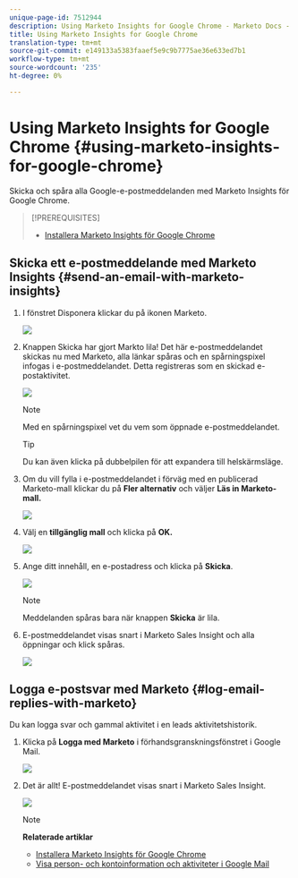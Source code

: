 ```yaml
---
unique-page-id: 7512944
description: Using Marketo Insights for Google Chrome - Marketo Docs - produktdokumentation
title: Using Marketo Insights for Google Chrome
translation-type: tm+mt
source-git-commit: e149133a5383faaef5e9c9b7775ae36e633ed7b1
workflow-type: tm+mt
source-wordcount: '235'
ht-degree: 0%

---
```



# Using Marketo Insights for Google Chrome {#using-marketo-insights-for-google-chrome}

Skicka och spåra alla Google-e-postmeddelanden med Marketo Insights för Google Chrome.

>[!PREREQUISITES]
>
>* [Installera Marketo Insights för Google Chrome](install-marketo-insights-for-google-chrome.md)

>



## Skicka ett e-postmeddelande med Marketo Insights {#send-an-email-with-marketo-insights}

1. I fönstret Disponera klickar du på ikonen Marketo.

   ![](assets/image2015-10-5-14-3a57-3a53.png)

1. Knappen Skicka har gjort Markto lila! Det här e-postmeddelandet skickas nu med Marketo, alla länkar spåras och en spårningspixel infogas i e-postmeddelandet. Detta registreras som en skickad e-postaktivitet.

   ![](assets/image2015-10-5-15-3a2-3a21.png)

   >[!NOTE]
   >
   >Med en spårningspixel vet du vem som öppnade e-postmeddelandet.

   >[!TIP]
   >
   >Du kan även klicka på dubbelpilen för att expandera till helskärmsläge.

1. Om du vill fylla i e-postmeddelandet i förväg med en publicerad Marketo-mall klickar du på **Fler alternativ** och väljer **Läs in Marketo-mall.**

   ![](assets/image2015-10-5-15-3a6-3a50.png)

1. Välj en **tillgänglig mall** och klicka på **OK.**

   ![](assets/image2015-10-5-15-3a11-3a44.png)

1. Ange ditt innehåll, en e-postadress och klicka på **Skicka**.

   ![](assets/image2015-10-6-14-3a37-3a32.png)

   >[!NOTE]
   >
   >Meddelanden spåras bara när knappen **Skicka** är lila.

1. E-postmeddelandet visas snart i Marketo Sales Insight och alla öppningar och klick spåras.

   ![](assets/image2015-4-23-16-3a59-3a43.png)

## Logga e-postsvar med Marketo {#log-email-replies-with-marketo}

Du kan logga svar och gammal aktivitet i en leads aktivitetshistorik.

1. Klicka på **Logga med Marketo** i förhandsgranskningsfönstret i Google Mail.

   ![](assets/image2015-4-23-17-3a0-3a42.png)

1. Det är allt! E-postmeddelandet visas snart i Marketo Sales Insight.

   ![](assets/image2015-4-23-17-3a1-3a26.png)

   >[!NOTE]
   >
   >**Relaterade artiklar**
   >
   >    
   >    
   >    * [Installera Marketo Insights för Google Chrome](install-marketo-insights-for-google-chrome.md)
   >    * [Visa person- och kontoinformation och aktiviteter i Google Mail](view-person-and-account-information-and-activities-in-google-mail.md)


